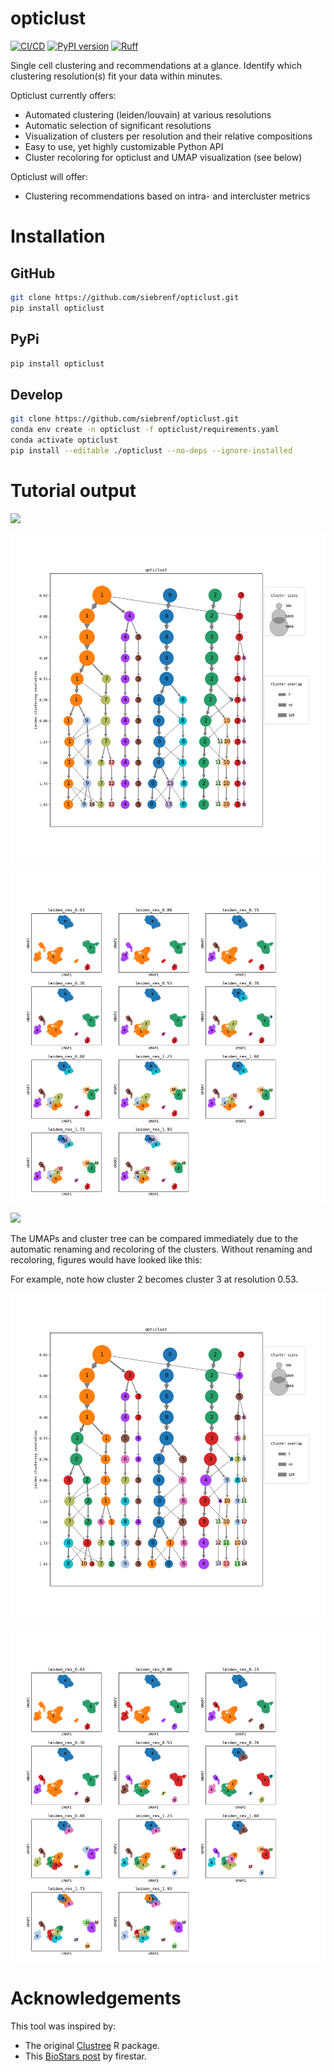 # opticlust
[![CI/CD](https://github.com/siebrenf/opticlust/actions/workflows/ci-cd.yml/badge.svg)](https://github.com/siebrenf/opticlust/actions/actions/workflows/ci-cd.yml)
[![PyPI version](https://badge.fury.io/py/opticlust.svg)](https://badge.fury.io/py/opticlust)
[![Ruff](https://img.shields.io/endpoint?url=https://raw.githubusercontent.com/astral-sh/ruff/main/assets/badge/v2.json)](https://github.com/astral-sh/ruff)

Single cell clustering and recommendations at a glance. 
Identify which clustering resolution(s) fit your data within minutes.

Opticlust currently offers:
  - Automated clustering (leiden/louvain) at various resolutions
  - Automatic selection of significant resolutions
  - Visualization of clusters per resolution and their relative compositions 
  - Easy to use, yet highly customizable Python API
  - Cluster recoloring for opticlust and UMAP visualization (see below)

Opticlust will offer:
  - Clustering recommendations based on intra- and intercluster metrics

# Installation
## GitHub

```sh
git clone https://github.com/siebrenf/opticlust.git
pip install opticlust
```

## PyPi

```sh
pip install opticlust
```

## Develop

```sh
git clone https://github.com/siebrenf/opticlust.git
conda env create -n opticlust -f opticlust/requirements.yaml
conda activate opticlust
pip install --editable ./opticlust --no-deps --ignore-installed
```

# Tutorial output

![](imgs/cluster_plot.png)

![](imgs/tree_plot_recolored.png)

![](imgs/umaps_recolored.png)

![](imgs/top_genes.png)

The UMAPs and cluster tree can be compared immediately due to the automatic renaming and recoloring of the clusters. 
Without renaming and recoloring, figures would have looked like this:

For example, note how cluster 2 becomes cluster 3 at resolution 0.53.

![](imgs/tree_plot_default.png)

![](imgs/umaps_default.png)


# Acknowledgements

This tool was inspired by:
- The original [Clustree](https://github.com/lazappi/clustree) R package.
- This [BioStars post](https://www.biostars.org/p/9489313/#9489342) by firestar.
